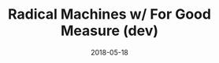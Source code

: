 ---
date_str: '2018'
date: "2018-05-18"
group_id: 4
layout: post
render: true
title: Radical Machines w/ For Good Measure (dev)
---